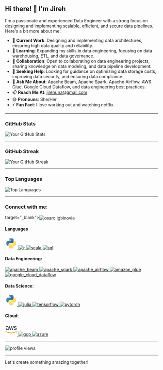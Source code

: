 ## Hi there! 👋 I'm Jireh

I'm a passionate and experienced Data Engineer with a strong focus on designing and implementing scalable, efficient, and secure data pipelines. Here's a bit more about me:

- 🔭 **Current Work**: Designing and implementing data architectures, ensuring high data quality and reliability.
- 🌱 **Learning**: Expanding my skills in data engineering, focusing on data warehousing, ETL, and data governance.
- 👯 **Collaboration**: Open to collaborating on data engineering projects, sharing knowledge on data modeling, and data pipeline development.
- 🤔 **Seeking Help**: Looking for guidance on optimizing data storage costs, improving data security, and ensuring data compliance.
- 💬 **Ask Me About**: Apache Beam, Apache Spark, Apache Airflow, AWS Glue, Google Cloud Dataflow, and data engineering best practices.
- 📫 **Reach Me At**: [jirehuna@gmail.com](mailto:jirehuna@gmail.com)
- 😄 **Pronouns**: She/Her
- ⚡ **Fun Fact**: I love working out and watching netflix.

---

### GitHub Stats

![Your GitHub Stats](https://github-readme-stats.vercel.app/api?username=jireh-una&show_icons=true&theme=radical)

---

### GitHub Streak

![Your GitHub Streak](https://github-readme-streak-stats.herokuapp.com/?user=jireh-una&)

---

### Top Languages

![Top Languages](https://github-readme-stats.vercel.app/api/top-langs/?username=jireh-una&layout=compact&theme=radical)

---


<h3 align="left">Connect with me:</h3>
<p align="left">
 target="_blank"><img align="center" src="https://raw.githubusercontent.com/rahuldkjain/github-profile-readme-generator/master/src/images/icons/Social/linked-in-alt.svg" alt="osaro igbinovia" height="30" width="40" /></a>
</p>


<h4 align="left">Languages </h4>

<p>
  <a href="https://www.python.org" target="_blank" rel="noreferrer"> <img src="https://raw.githubusercontent.com/devicons/devicon/master/icons/python/python-original.svg" alt="python" width="40" height="40"/>
  </a>
  <a href="https://www.r-project.org" target="_blank" rel="noreferrer"> <img src="https://www.vectorlogo.zone/logos/r-project/r-project-icon.svg" alt="r" width="40" height="40"/>
  </a>
  <a href="https://www.scala-lang.org" target="_blank" rel="noreferrer"> <img src="https://www.vectorlogo.zone/logos/scala-lang/scala-lang-icon.svg" alt="scala" width="40" height="40"/>
  </a>
  <a href="https://www.w3schools.com/sql/" target="_blank" rel="noreferrer"> <img src="https://www.svgrepo.com/show/331760/sql-database-generic.svg" alt="sql" width="40" height="40"/>
  </a>
</p>

<h4 align="left">Data Engineering:</h4>

<p align="left">
  <a href="https://beam.apache.org" target="_blank" rel="noreferrer"> <img src="https://www.vectorlogo.zone/logos/apache_beam/apache_beam-icon.svg" alt="apache_beam" width="40" height="40"/>
  </a>
  <a href="https://spark.apache.org" target="_blank" rel="noreferrer"> <img src="https://www.vectorlogo.zone/logos/apache_spark/apache_spark-icon.svg" alt="apache_spark" width="40" height="40"/>
  </a>
  <a href="https://airflow.apache.org" target="_blank" rel="noreferrer"> <img src="https://upload.vectorlogo.zone/logos/apache_airflow/images/9c14446f-4cdc-4b19-9290-c753fc20fb2a.svg" alt="apache_airflow" width="40" height="40"/>
  </a>
  <a href="https://aws.amazon.com/glue" target="_blank" rel="noreferrer"> <img src="https://symbols.getvecta.com/stencil_9/43_aws-glue.ef66031230.svg" alt="amazon_glue" width="40" height="40"/>
  </a>
  <a href="https://cloud.google.com/dataflow" target="_blank" rel="noreferrer"> <img src="https://cloud-icons.onemodel.app/gcp/dataflow/dataflow.svg" alt="google_cloud_dataflow" width="40" height="40"/>
  </a>
</p>

<h4 align="left">Data Science:</h4>

<p align="left">
  <a href="https://www.python.org" target="_blank" rel="noreferrer"> <img src="https://raw.githubusercontent.com/devicons/devicon/master/icons/python/python-original.svg" alt="python" width="40" height="40"/>
  </a>
  <a href="https://julialang.org" target="_blank" rel="noreferrer"> <img src="https://www.vectorlogo.zone/logos/julialang/julialang-icon.svg" alt="julia" width="40" height="40"/>
  </a>
  <a href="https://www.tensorflow.org" target="_blank" rel="noreferrer"> <img src="https://www.vectorlogo.zone/logos/tensorflow/tensorflow-icon.svg" alt="tensorflow" width="40" height="40"/>
  </a>
  <a href="https://pytorch.org" target="_blank" rel="noreferrer"> <img src="https://www.vectorlogo.zone/logos/pytorch/pytorch-icon.svg" alt="pytorch" width="40" height="40"/>
  </a>
</p>

<h4 align="left">Cloud:</h4>

<p align="left">
  <a href="https://aws.amazon.com" target="_blank" rel="noreferrer"> <img src="https://raw.githubusercontent.com/devicons/devicon/master/icons/amazonwebservices/amazonwebservices-original-wordmark.svg" alt="aws" width="40" height="40"/>
  </a>
  <a href="https://cloud.google.com" target="_blank" rel="noreferrer"> <img src="https://www.vectorlogo.zone/logos/google_cloud/google_cloud-icon.svg" alt="gcp" width="40" height="40"/>
  </a>
  <a href="https://azure.microsoft.com" target="_blank" rel="noreferrer"> <img src="https://www.vectorlogo.zone/logos/microsoft_azure/microsoft_azure-icon.svg" alt="azure" width="40" height="40"/>
  </a >
</p>

---

<p align="left">
  <img src="https://komarev.com/ghpvc/?username=jireh-una&style=flat-square&color=blueviolet" alt="profile views" />
</p>

---

Let's create something amazing together!
